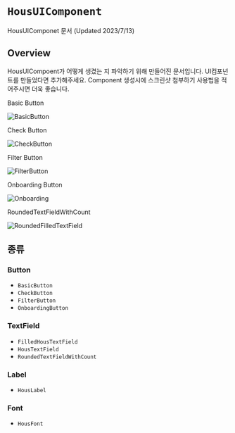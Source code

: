 # ``HousUIComponent``

HousUIComponet 문서 (Updated 2023/7/13)

## Overview

HousUICompoent가 어떻게 생겼는 지 파악하기 위해 만들어진 문서입니다. UI컴포넌트를 만들었다면 추가해주세요.
Component 생성시에 스크린샷 첨부하기 사용법을 적어주시면 더욱 좋습니다.

Basic Button

![BasicButton](BasicButton.png)

Check Button

![CheckButton](CheckButton.png)

Filter Button

![FilterButton](FilterButton.png)

Onboarding Button

![Onboarding](OnboardingButton.png)


RoundedTextFieldWithCount

![RoundedFilledTextField](RoundedFilledTextField.png)


## 종류

### Button

- ``BasicButton``
- ``CheckButton``
- ``FilterButton``
- ``OnboardingButton``

### TextField

- ``FilledHousTextField``
- ``HousTextField``
- ``RoundedTextFieldWithCount``

### Label
- ``HousLabel``

### Font
- ``HousFont``
